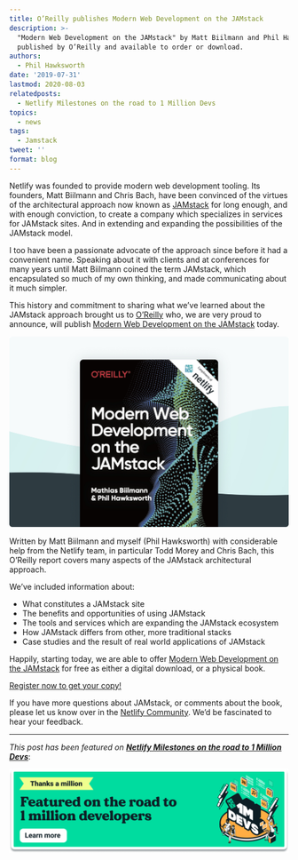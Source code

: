 ```yaml
---
title: O’Reilly publishes Modern Web Development on the JAMstack
description: >-
  "Modern Web Development on the JAMstack" by Matt Biilmann and Phil Hawksworth,
  published by O’Reilly and available to order or download.
authors:
  - Phil Hawksworth
date: '2019-07-31'
lastmod: 2020-08-03
relatedposts:
  - Netlify Milestones on the road to 1 Million Devs
topics:
  - news
tags:
  - Jamstack
tweet: ''
format: blog
---
```

Netlify was founded to provide modern web development tooling. Its founders, Matt Biilmann and Chris Bach, have been convinced of the virtues of the architectural approach now known as [JAMstack](https://jamstack.org) for long enough, and with enough conviction, to create a company which specializes in services for JAMstack sites. And in extending and expanding the possibilities of the JAMstack model.

I too have been a passionate advocate of the approach since before it had a convenient name. Speaking about it with clients and at conferences for many years until Matt Biilmann coined the term JAMstack, which encapsulated so much of my own thinking, and made communicating about it much simpler.

This history and commitment to sharing what we’ve learned about the JAMstack approach brought us to [O’Reilly](https://www.oreilly.com/) who, we are very proud to announce, will publish [Modern Web Development on the JAMstack](/oreilly-jamstack) today.



![Book cover: Modern Web Development on the JAMstack](/v3/img/blog/oreilly-book-promo.jpg "Modern Web Development on the JAMstack")

Written by Matt Biilmann and myself (Phil Hawksworth) with considerable help from the Netlify team, in particular Todd Morey and Chris Bach, this O’Reilly report covers many aspects of the JAMstack architectural approach.

We’ve included information about:

* What constitutes a JAMstack site
* The benefits and opportunities of using JAMstack
* The tools and services which are expanding the JAMstack ecosystem
* How JAMstack differs from other, more traditional stacks
* Case studies and the result of real world applications of JAMstack

Happily, starting today, we are able to offer [Modern Web Development on the JAMstack](/oreilly-jamstack) for free as either a digital download, or a physical book.

[Register now to get your copy!](/oreilly-jamstack)

If you have more questions about JAMstack, or comments about the book, please let us know over in the [Netlify Community](https://community.netlify.com). We’d be fascinated to hear your feedback.

---

_This post has been featured on **[Netlify Milestones on the road to 1 Million Devs](https://www.netlify.com/blog/2020/08/03/netlify-milestones-on-the-road-to-1-million-devs/#first-o-reilly-jamstack-book)**_:

[![Netlify 1 Million Devs article feature](/v3/img/blog/featured-on-1-million-devs-banner.png)](https://www.netlify.com/blog/2020/08/03/netlify-milestones-on-the-road-to-1-million-devs/#first-o-reilly-jamstack-book)
